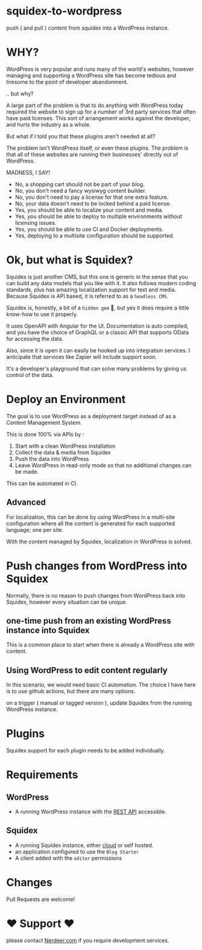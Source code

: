 # squidex-to-wordpress #

push ( and pull ) content from squidex into a WordPress instance.

# WHY? #

WordPress is very popular and runs many of the world's websites, however managing and supporting a WordPress site has 
become tedious and tiresome to the point of developer abandonment. 

.. but why?

A large part of the problem is that to do anything with WordPress today required the website to sign up for a number of 3rd party services that often have paid licenses. This sort of arrangement works against the developer, and hurts the industry as a whole.

But what if I told you that these plugins aren't needed at all? 

The problem isn't WordPress itself, or even these plugins. The problem is that all of these websites are running their businesses' directly out of WordPress.

MADNESS, I SAY!

* No, a shopping cart should not be part of your blog.
* No, you don't need a fancy wysiwyg content builder.
* No, you don't need to pay a license for that one extra feature.
* No, your data doesn't need to be locked behind a paid license.
* Yes, you should be able to localize your content and media.
* Yes, you should be able to deploy to multiple environments without licensing issues.
* Yes, you should be able to use CI and Docker deployments.
* Yes, deploying to a multisite configuration should be supported.


# Ok, but what is Squidex? #

Squidex is just another CMS, but this one is generic in the sense that you can build any data models that you like with it.
It also follows modern coding standards, plus has amazing localization support for text and media.
Because Squidex is API based, it is referred to as a `headless CMS`.

Squidex is, honestly, a bit of a `hidden gem` :gem:, but yes it does require a little know-how to use it properly.

It uses OpenAPI with Angular for the UI. Documentation is auto compiled, and you have the choice of GraphQL or a classic API that supports OData for accessing the data.

Also, since it is open it can easily be hooked up into integration services. I anticipate that services like Zapier will include support soon.

It's a developer's playground that can solve many problems by giving us control of the data.


# Deploy an Environment #

The goal is to use WordPress as a deployment target instead of as a Content Management System.

This is done 100% via APIs by :

1) Start with a clean WordPress installation 
2) Collect the data & media from Squidex 
3) Push the data into WordPress
4) Leave WordPress in read-only mode so that no additional changes can be made.

This can be automated in CI.

## Advanced ##

For localization, this can be done by using WordPress in a multi-site configuration where all the content is generated for each supported language; one per site.

With the content managed by Squidex, localization in WordPress is solved.

# Push changes from WordPress into Squidex #

Normally, there is no reason to push changes from WordPress back into Squidex, however every situation can be unique.

## one-time push from an existing WordPress instance into Squidex ##

This is a common place to start when there is already a WordPress site with content.

## Using WordPress to edit content regularly ##

In this scenario, we would need basic CI automation. 
The choice I have here is to use github actions, but there are many options.

on a trigger ( manual or tagged version ), update Squidex from the running WordPress instance.

# Plugins #

Squidex support for each plugin needs to be added individually. 

# Requirements #

## WordPress ##

* A running WordPress instance with the [REST API](https://developer.wordpress.org/plugins/rest-api-overview/) accessible.

## Squidex ##

* A running Squidex instance, either [cloud](https://squidex.io) or self hosted.
* an application configured to use the `Blog Starter`
* A client added with the `editor` permissions

# Changes #

Pull Requests are welcome!

# :heart: Support :heart: #

please contact [Nerdeer.com](https://www.nerdeer.com) if you require development services.
